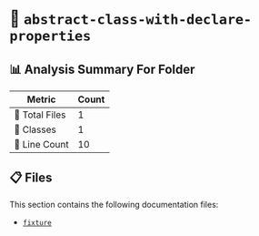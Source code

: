 # 📁 `abstract-class-with-declare-properties`

## 📊 Analysis Summary For Folder

| Metric | Count |
|--------|-------|
| 📁 Total Files | 1 |
| 🧱 Classes | 1 |
| 🔢 Line Count | 10 |


## 📋 Files

This section contains the following documentation files:

- [`fixture`](./fixture.md)